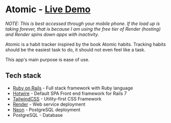 # Atomic - [Live Demo](https://atomic-v2pj.onrender.com/)

*NOTE: This is best accessed through your mobile phone. If the load up is taking forever, that is because I am using the free tier of Render (hosting) and Render spins down apps with inactivity.*

Atomic is a habit tracker inspired by the book Atomic habits. Tracking habits should be the easiest task to do, 
it should not even feel like a task.

This app's main purpose is ease of use.

## Tech stack
* [Ruby on Rails](https://rubyonrails.org/) - Full stack framework with Ruby language
* [Hotwire](https://hotwired.dev/) - Default SPA Front end framework for Rails 7
* [TailwindCSS](https://tailwindcss.com/) - Utility-first CSS Framework
* [Render](render.com) - Web service deployment
* [Neon](https://neon.tech/) - PostgreSQL deployment
* PostgreSQL - Database

